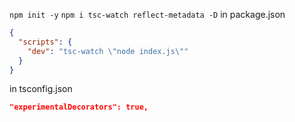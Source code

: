`npm init -y`
`npm i tsc-watch reflect-metadata -D`
in package.json
```json
{
  "scripts": {
    "dev": "tsc-watch \"node index.js\""
  }
}
```
in tsconfig.json
```json
"experimentalDecorators": true,
```